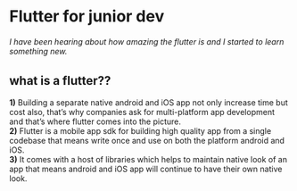 # Flutter for junior dev
###### I have been hearing about how amazing the flutter is and I started to learn something new. 
 
## **what is a  flutter??** 
 **1)** Building a separate native android and iOS app not only increase time but cost also, that’s why companies ask for multi-platform           app development and that’s where flutter comes into the picture.\
 **2)** Flutter is a mobile app sdk for building high quality app from a single codebase that means write once and use on both the                  platform android and iOS.\
 **3)** It comes with a host of libraries which helps to maintain native look of an app that means android and iOS app will continue to             have their own native look.
   
